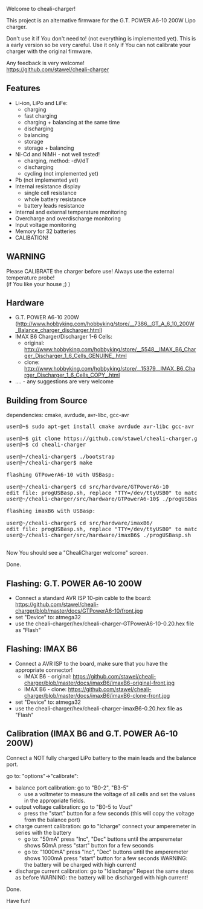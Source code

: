 Welcome to cheali-charger!

This project is an alternative firmware for the G.T. POWER A6-10 200W Lipo charger.

Don't use it if You don't need to!
(not everything is implemented yet).
This is a early version so be very careful.
Use it only if You can not calibrate your
charger with the original firmware.

Any feedback is very welcome!  
https://github.com/stawel/cheali-charger

Features
--------
- Li-ion, LiPo and LiFe:
  - charging
  - fast charging
  - charging + balancing at the same time
  - discharging 
  - balancing
  - storage
  - storage + balancing
- Ni-Cd and NiMH - not well tested!
  - charging, method: -dV/dT
  - discharging 
  - cycling (not implemented yet)
- Pb (not implemented yet)
- Internal resistance display
  - single cell resistance
  - whole battery resistance
  - battery leads resistance
- Internal and external temperature monitoring
- Overcharge and overdischarge monitoring
- Input voltage monitoring
- Memory for 32 batteries 
- CALIBATION!


WARNING
-------
Please CALIBRATE the charger before use!
Always use the external temperature probe!  
(if You like your house ;) )


Hardware
--------
- G.T. POWER A6-10 200W (http://www.hobbyking.com/hobbyking/store/__7386__GT_A_6_10_200W_Balance_charger_discharger.html)
- IMAX B6 Charger/Discharger 1-6 Cells:
    - original: http://www.hobbyking.com/hobbyking/store/__5548__IMAX_B6_Charger_Discharger_1_6_Cells_GENUINE_.html
    - clone:    http://www.hobbyking.com/hobbyking/store/__15379__IMAX_B6_Charger_Discharger_1_6_Cells_COPY_.html
- .... - any suggestions are very welcome


Building from Source
--------------------
dependencies: cmake, avrdude, avr-libc, gcc-avr

<pre>
user@~$ sudo apt-get install cmake avrdude avr-libc gcc-avr git

user@~$ git clone https://github.com/stawel/cheali-charger.git
user@~$ cd cheali-charger

user@~/cheali-charger$ ./bootstrap
user@~/cheali-charger$ make

flashing GTPowerA6-10 with USBasp:

user@~/cheali-charger$ cd src/hardware/GTPowerA6-10
edit file: progUSBasp.sh, replace "TTY=/dev/ttyUSB0" to match your configuration.
user@~/cheali-charger/src/hardware/GTPowerA6-10$ ./progUSBasp.sh

flashing imaxB6 with USBasp:

user@~/cheali-charger$ cd src/hardware/imaxB6/
edit file: progUSBasp.sh, replace "TTY=/dev/ttyUSB0" to match your configuration.
user@~/cheali-charger/src/hardware/imaxB6$ ./progUSBasp.sh

</pre>

Now You should see a "ChealiCharger welcome" screen.

Done.

Flashing: G.T. POWER A6-10 200W
-------------------------------

- Connect a standard AVR ISP 10-pin cable to the board: https://github.com/stawel/cheali-charger/blob/master/docs/GTPowerA6-10/front.jpg
- set "Device" to: atmega32
- use the cheali-charger/hex/cheali-charger-GTPowerA6-10-0.20.hex file as "Flash"


Flashing: IMAX B6
-------------------------------

- Connect a AVR ISP to the board, make sure that you have the appropriate connector!
    - IMAX B6 - original: https://github.com/stawel/cheali-charger/blob/master/docs/imaxB6/imaxB6-original-front.jpg
    - IMAX B6 - clone: https://github.com/stawel/cheali-charger/blob/master/docs/imaxB6/imaxB6-clone-front.jpg
- set "Device" to: atmega32
- use the cheali-charger/hex/cheali-charger-imaxB6-0.20.hex file as "Flash"


Calibration (IMAX B6 and G.T. POWER A6-10 200W)
-----------
Connect a NOT fully charged LiPo battery to the main leads
and the balance port.

go to: "options"->"calibrate":
- balance port calibration: go to "B0-2", "B3-5"
   - use a voltmeter to measure the voltage of all cells
     and set the values in the appropriate fields.
- output voltage calibration: go to "B0-5 to Vout"
   - press the "start" button for a few seconds
     (this will copy the voltage from the balance port)
- charge current calibration: go to "Icharge"
  connect your amperemeter in series with the battery
  - go to: "50mA"
    press "Inc", "Dec" buttons until the amperemeter shows 50mA
    press "start" button for a few seconds
  - go to: "1000mA"
    press "Inc", "Dec" buttons until the amperemeter shows 1000mA
    press "start" button for a few seconds
    WARNING: the battery will be charged with high current!
- discharge current calibration: go to "Idischarge"
    Repeat the same steps as before
    WARNING: the battery will be discharged with high current!

Done.



Have fun!



